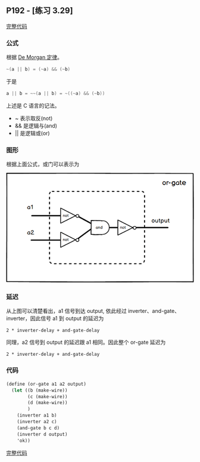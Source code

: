 ## P192 - [练习 3.29]

[完整代码](./exercise_3_29.scm)

### 公式

根据 [De Morgan 定律](https://zh.wikipedia.org/wiki/德摩根定律)。

``` C
~(a || b) = (~a) && (~b)
```

于是

``` C
a || b = ~~(a || b) = ~((~a) && (~b))
```

上述是 C 语言的记法。

* ~ 表示取反(not)
* && 是逻辑与(and)
* || 是逻辑或(or)

### 图形

根据上面公式，或门可以表示为

<img src="./exercise_3_29.png"/>

### 延迟

从上图可以清楚看出，a1 信号到达 output, 依此经过 inverter、and-gate、inverter，因此信号 a1 到 output 的延迟为 

```
2 * inverter-delay + and-gate-delay
```

同理，a2 信号到 output 的延迟跟 a1 相同。因此整个 or-gate 延迟为

```
2 * inverter-delay + and-gate-delay
```

### 代码

``` Scheme
(define (or-gate a1 a2 output)
  (let ((b (make-wire)) 
        (c (make-wire))
        (d (make-wire))
        )
    (inverter a1 b)
    (inverter a2 c)
    (and-gate b c d)
    (inverter d output)
    'ok))
```

[完整代码](./exercise_3_29.scm)


